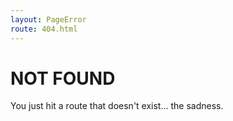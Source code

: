 ```yaml
---
layout: PageError
route: 404.html
---
```


# NOT FOUND

You just hit a route that doesn't exist... the sadness.
